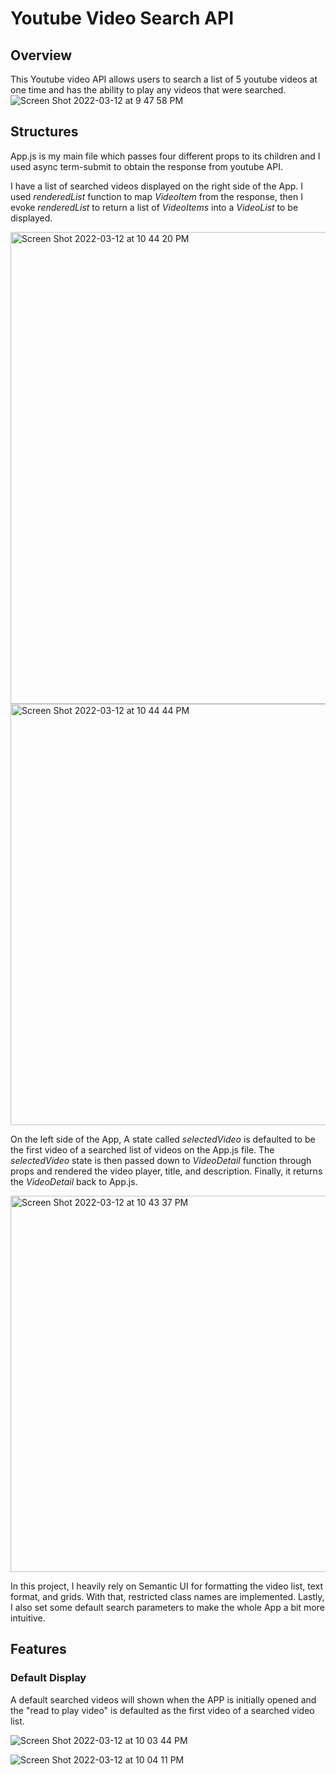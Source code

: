# Youtube Video Search API

## Overview
This Youtube video API allows users to search a list of 5 youtube videos at one time and has the ability to play any videos that were searched.
![Screen Shot 2022-03-12 at 9 47 58 PM](https://user-images.githubusercontent.com/84875731/158046903-3a9f42d9-27d9-42a6-b313-9eb3f9ed0ec4.png)

## Structures

App.js is my main file which passes four different props to its children and I used async term-submit to obtain the response from youtube API.

I have a list of searched videos displayed on the right side of the App. I used *renderedList* function to map *VideoItem* from the response, then I evoke *renderedList* to return a list of *VideoItems* into a *VideoList* to be displayed.

<img width="755" alt="Screen Shot 2022-03-12 at 10 44 20 PM" src="https://user-images.githubusercontent.com/84875731/158048522-38fbcf8d-5f56-4e18-91c9-180af6097a73.png">

<img width="674" alt="Screen Shot 2022-03-12 at 10 44 44 PM" src="https://user-images.githubusercontent.com/84875731/158048538-5774def5-9cde-46f0-ac61-21fe81cb8f2e.png">

On the left side of the App, A state called *selectedVideo* is defaulted to be the first video of a searched list of videos on the App.js file. The *selectedVideo* state is then passed down to *VideoDetail* function through props and rendered the video player, title, and description. Finally, it returns the *VideoDetail* back to App.js.

<img width="602" alt="Screen Shot 2022-03-12 at 10 43 37 PM" src="https://user-images.githubusercontent.com/84875731/158048500-0a5af02c-c0bd-418e-bb54-0e80a53fb7fa.png">

In this project, I heavily rely on Semantic UI for formatting the video list, text format, and grids. With that, restricted class names are implemented. Lastly, I also set some default search parameters to make the whole App a bit more intuitive.

## Features

### Default Display
A default searched videos will shown when the APP is initially opened and the "read to play video" is defaulted as the first video of a searched video list.

![Screen Shot 2022-03-12 at 10 03 44 PM](https://user-images.githubusercontent.com/84875731/158047240-3a97654c-f73a-49d5-ad4e-ac622f5c453b.png)

![Screen Shot 2022-03-12 at 10 04 11 PM](https://user-images.githubusercontent.com/84875731/158047251-86323d00-a84b-4088-ba2b-d0a5ddc67962.png)


### 
